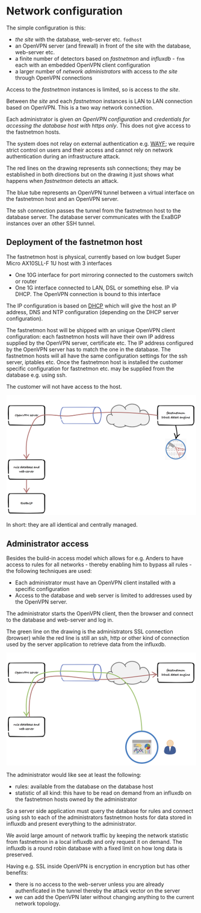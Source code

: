 
# Network configuration

The simple configuration is this:

  - _the site_ with the database, web-server etc. ``fodhost``
  - an OpenVPN server (and firewall) in front of the site with the database,
    web-server etc.
  - a finite number of detectors based on _fastnetmon_ and _influxdb_ - ``fnm``
    each with an embedded OpenVPN client configuration
  - a larger number of _network administrators_ with access to _the site_
    through OpenVPN connections

Access to the _fastnetmon_ instances is limited, so is access to _the site_.

Between _the site_ and each _fastnetmon_ instances is LAN to LAN connection
based on OpenVPN. This is a two way network connection.

Each administrator is given _an OpenVPN configuration_ and _credentials for_
_accessing the database host with https only_. This does not give access to the
fastnetmon hosts.

The system does not relay on external authentication e.g.
[WAYF](www.wayf.dk/en/about-wayf/faq); we require strict control on users and
their access and cannot rely on network authentication during an infrastructure
attack.

The red lines on the drawing represents ssh connections; they may be
established in both directions but on the drawing it just shows what happens
when _fastnetmon_ detects an attack.

The blue tube represents an OpenVPN tunnel between a virtual interface on the
fastnetmon host and an OpenVPN server.

The ssh connection passes the tunnel from the fastnetmon host to the database
server. The database server communicates with the ExaBGP instances over an
other SSH tunnel.

## Deployment of the fastnetmon host

The fastnetmon host is physical, currently based on low budget Super Micro
AX10SLL-F 1U host with 3 interfaces

  - One 10G interface for port mirroring connected to the customers switch or router
  - One 1G interface connected to LAN, DSL or something else. IP via DHCP. The OpenVPN connection is bound to this interface

The IP configuration is based on
[DHCP](https://en.wikipedia.org/wiki/Dynamic_Host_Configuration_Protocol) which
will give the host an IP address, DNS and NTP configuration (depending on the
DHCP server configuration).

The fastnetmon host will be shipped with an unique OpenVPN client
configuration: each fastnetmon hosts will have their own IP address supplied by
the OpenVPN server, certificate etc. The IP address configured by the OpenVPN
server has to match the one in the database. The fastnetmon hosts will all have
the same configuration settings for the ssh server, iptables etc. Once the
fastnetmon host is installed the customer specific configuration for fastnetmon
etc. may be supplied from the database e.g. using ssh. 

The customer will not have access to the host.

![Network configuration](assets/img/fasetnetmon-fodhost.png)

In short: they are all identical and centrally managed.

## Administrator access

Besides the build-in access model which allows for e.g. Anders to have access to
rules for all networks - thereby enabling him to bypass all rules - the following
techniques are used:

 -  Each administrator must have an OpenVPN client installed with a specific configuration
 -  Access to the database and web server is limited to addresses used by the OpenVPN server.

The administrator starts the OpenVPN client, then the browser and connect to
the database and web-server and log in.

The green line on the drawing is the administrators SSL connection (browser)
while the red line is still an ssh, http or other kind of connection used by
the server application to retrieve data from the influxdb.

![Client access](assets/img/client-access.png)

The administrator would like see at least the following:

  - rules: available from the database on the database host
  - statistic of all kind: this have to be read on demand from an influxdb on
    the fastnetmon hosts owned by the administrator

So a server side application must query the database for rules and connect
using ssh to each of the administrators fastnetmon hosts for data stored in
influxdb and present everything to the administrator.

We avoid large amount of network traffic by keeping the network statistic from
fastnetmon in a local influxdb and only request it on demand. The influxdb is
a round robin database with a fixed limit on how long data is preserved.

Having e.g. SSL inside OpenVPN is encryption in encryption but has other benefits:

  - there is no access to the web-server unless you are already authenficated
    in the tunnel thereby the attack vector on the server
  - we can add the OpenVPN later without changing anything to the current
    network topology.



